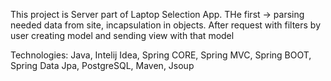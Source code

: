 This project is Server part of Laptop Selection App. 
THe first -> parsing needed data from site, incapsulation in objects. After request with filters by user creating model and sending view with that model

Technologies: Java, Intelij Idea, Spring CORE, Spring MVC, Spring BOOT, Spring Data Jpa, PostgreSQL, Maven, Jsoup 

